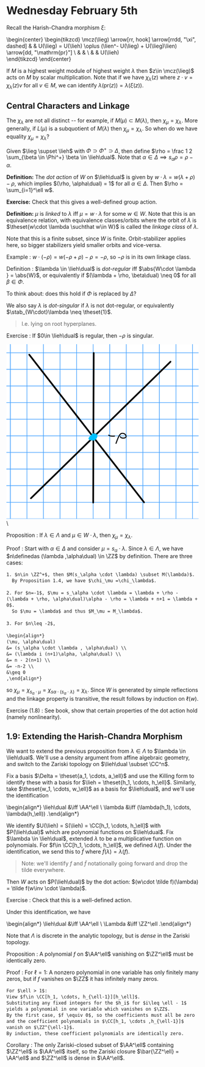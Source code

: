 # Wednesday February 5th

Recall the Harish-Chandra morphism $\xi$:

\begin{center}
\begin{tikzcd}
\mcz(\lieg) \arrow[rr, hook] \arrow[rrdd, "\xi", dashed] &  & U(\lieg) = U(\lieh) \oplus (\lien^- U(\lieg) + U(\lieg)\lien) \arrow[dd, "\mathrm{pr}"] \\
&  &                                                                               \\
&  & U(\lieh)                                                                     
\end{tikzcd}
\end{center}

If $M$ is a highest weight module of highest weight $\lambda$ then $z\in \mcz(\lieg)$ acts on $M$ by scalar multiplication.
Note that if we have $\chi_\lambda(z)$ where $z\cdot v = \chi_\lambda(z) v$ for all $v\in M$, we can identify $\lambda(\mathrm{pr}(z)) = \lambda(\xi(z))$.

## Central Characters and Linkage

The $\chi_\lambda$ are not all distinct -- for example, if $M(\mu) \subset M(\lambda)$, then $\chi_\mu = \chi_\lambda$.
More generally, if $L(\mu)$ is a subquotient of $M(\lambda)$ then $\chi_\mu = \chi_\lambda$.
So when do we have equality $\chi_\mu = \chi_\lambda$?

Given $\lieg \supset \lieh$ with $\Phi \supset \Phi^+ \supset \Delta$, then define $\rho = \frac 1 2 \sum_{\beta \in \Phi^+} \beta \in \lieh\dual$.
Note that $\alpha \in \Delta \implies s_\alpha \rho = \rho - \alpha$.

**Definition:**
The *dot action* of $W$ on $\lieh\dual$ is given by $w\cdot \lambda = w(\lambda + \rho) - \rho$, which implies $(\rho, \alpha\dual) = 1$ for all $\alpha \in \Delta$.
Then $\rho = \sum_{i=1}^\ell w$.

**Exercise:** 
Check that this gives a well-defined group action.

**Definition:**
$\mu$ is *linked* to $\lambda$ iff $\mu = w\cdot \lambda$ for some $w\in W$.
Note that this is an equivalence relation, with equivalence classes/orbits where the orbit of $\lambda$ is $\theset{w\cdot \lambda \suchthat w\in W}$ is called the *linkage class* of $\lambda$.

Note that this is a finite subset, since $W$ is finite.
Orbit-stabilizer applies here, so bigger stabilizers yield smaller orbits and vice-versa.

Example
:   $w\cdot (-\rho) = w(-\rho + \rho) - \rho = -\rho$, so $-\rho$ is in its own linkage class.

Definition
:   $\lambda \in \lieh\dual$ is *dot-regular* iff $\abs{W\cdot \lambda } = \abs{W}$, or equivalently if $(\lambda + \rho, \beta\dual) \neq 0$ for all $\beta \in \Phi$.

To think about: does this hold if $\Phi$ is replaced by $\Delta$?

We also say $\lambda$ is *dot-singular* if $\lambda$ is not dot-regular, or equivalently $\stab_{W\cdot}\lambda \neq \theset{1}$.

> I.e. lying on root hyperplanes.

Exercise
:   If $0\in \lieh\dual$ is regular, then $-\rho$ is singular.

![Image](figures/2020-02-05-09:26.png)\

Proposition
: If $\lambda \in \Lambda$ and $\mu \in W\cdot \lambda$, then $\chi_\mu = \chi_\lambda$.

Proof
:   Start with $\alpha \in \Delta$ and consider $\mu = s_\alpha \cdot \lambda$.
    Since $\lambda \in \Lambda$, we have $n\definedas (\lambda ,\alpha\dual) \in \ZZ$ by definition.
    There are three cases:

    1. $n\in \ZZ^+$, then $M(s_\alpha \cdot \lambda) \subset M(\lambda)$.
      By Proposition 1.4, we have $\chi_\mu =\chi_\lambda$.

    2. For $n=-1$, $\mu = s_\alpha \cdot \lambda = \lambda + \rho -(\lambda + \rho, \alpha\dual)\alpha - \rho = \lambda + n+1 = \lambda + 0$.
      So $\mu = \lambda$ and thus $M_\mu = M_\lambda$.

    3. For $n\leq -2$, 

    \begin{align*}
    (\mu, \alpha\dual) 
    &= (s_\alpha \cdot \lambda , \alpha\dual) \\
    &= (\lambda i (n+1)\alpha, \alpha\dual) \\
    &= n - 2(n+1) \\
    &= -n-2 \\
    &\geq 0
    ,\end{align*}
  
  so $\chi_\mu = \chi_{s_\alpha \cdot \mu} = \chi_{s\alpha \cdot (s_\alpha \cdot \lambda)} = \chi_\lambda$.
  Since $W$ is generated by simple reflections and the linkage property is transitive, the result follows by induction on $\ell(w)$.

Exercise (1.8)
:   See book, show that certain properties of the dot action hold (namely nonlinearity).

## 1.9: Extending the Harish-Chandra Morphism

We want to extend the previous proposition from $\lambda \in \Lambda$ to $\lambda \in \lieh\dual$.
We'll use a density argument from affine algebraic geometry, and switch to the Zariski topology on $\lieh\dual \subset \CC^n$.

Fix a basis $\Delta = \theset{a_1, \cdots, a_\ell}$ and use the Killing form to identify these with a basis for $\lieh = \theset{h_1, \cdots, h_\ell}$.
Similarly, take $\theset{w_1, \cdots, w_\ell}$ as a basis for $\lieh\dual$, and we'll use the identification

\begin{align*}
\lieh\dual &\iff \AA^\ell \\
\lambda &\iff (\lambda(h_1), \cdots, \lambda(h_\ell))
.\end{align*}

We identify $U(\lieh) = S(\lieh) = \CC[h_1, \cdots, h_\ell]$ with $P(\lieh\dual)$ which are polynomial functions on $\lieh\dual$.
Fix $\lambda \in \lieh\dual$, extended $\lambda$ to be a multiplicative function on polynomials.
For $f\in \CC[h_1, \cdots, h_\ell]$, we defined $\lambda(f)$.
Under the identification, we send this to $\tilde f$ where $\tilde f(\lambda) = \lambda(f)$.

> Note: we'll identify $f$ and $\tilde f$ notationally going forward and drop the tilde everywhere.

Then $W$ acts on $P(\lieh\dual)$ by the dot action: $(w\cdot \tilde f)(\lambda) = \tilde f(w\inv \cdot \lambda)$.

Exercise
: Check that this is a well-defined action.

Under this identification, we have

\begin{align*}
\lieh\dual &\iff \AA^\ell \\
\Lambda &\iff \ZZ^\ell
.\end{align*}

Note that $\Lambda$ is discrete in the analytic topology, but is *dense* in the Zariski topology.

Proposition
:   A polynomial $f$ on $\AA^\ell$ vanishing on $\ZZ^\ell$ must be identically zero.

Proof
:   For $\ell = 1$: 
    A nonzero polynomial in one variable has only finitely many zeros, but if $f$ vanishes on $\ZZ$ it has infinitely many zeros.

    For $\ell > 1$:
    View $f\in \CC[h_1, \cdots, h_{\ell-1}][h_\ell]$.
    Substituting any fixed integers for the $h_i$ for $i\leq \ell - 1$ yields a polynomial in one variable which vanishes on $\ZZ$.
    By the first case, $f \equiv 0$, so the coefficients must all be zero and the coefficient polynomials in $\CC[h_1, \cdots ,h_{\ell-1}]$ vanish on $\ZZ^{\ell-1}$.
    By induction, these coefficient polynomials are identically zero.

Corollary
:   The only Zariski-closed subset of $\AA^\ell$ containing $\ZZ^\ell$ is $\AA^\ell$ itself, so the Zariski closure $\bar{\ZZ^\ell} = \AA^\ell$ and $\ZZ^\ell$ is dense in $\AA^\ell$.
